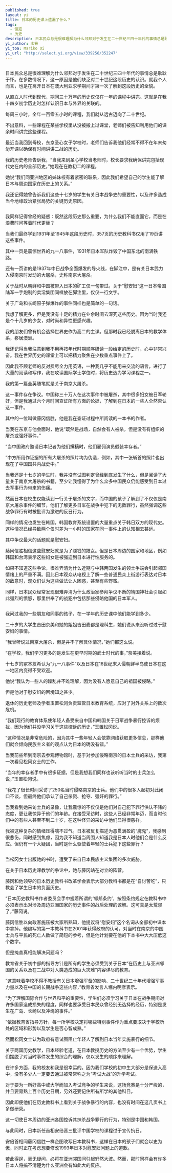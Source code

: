 ```yaml
---
published: true
layout: yi
title: 日本的历史课上遗漏了什么？
tags: 
  - 倭寇
  - 历史
description: 日本民众总是很难理解为什么邻邦对于发生在二十世纪三四十年代的事情总是耿耿于怀。在多数情况下，这一原因是他们缺乏对二十世纪这段历史的认识。就我个人而言，也是在离开日本在澳大利亚求学期间才第一次了解到这段历史的全貌。
yi_author: 水筲
yi_toa: Mariko Oi
yi_url: "http://select.yi.org/view/339256/352247"
---
```


<img alt="" src="http://cdn.yi.org/upload/image/2013/03/15150238_83390.jpg">

 日本民众总是很难理解为什么邻邦对于发生在二十世纪三四十年代的事情总是耿耿于怀。在多数情况下，这一原因是他们缺乏对二十世纪这段历史的认识。就我个人而言，也是在离开日本在澳大利亚求学期间才第一次了解到这段历史的全貌。

从直立人时代到现代，期间三十万年的历史仅仅在一年的课程中讲完。这就是在我十四岁初学历史时怎样认识日本与外界的关联的。

每周三小时，全年一百零五小时的课程，我们就从远古迈向了二十世纪。

不出意料，一些课程在某些学校里从没被搬上过课堂，老师们被告知利用他们的课余时间讲完这些课程。

最近当我回到母校，东京圣心女子学校时，老师们告诉我他们经常不得不在年末匆匆开课以确保有时间讲讲二战的历史。

我的历史老师告诉我，“当我来到圣心学校当老师时，校长要求我确保讲完包括现代史在内的全部历史，”她现在在教初二的课程。

她说“我们同亚洲地区的姊妹校有着紧密的联系，因此我们希望自己的学生能了解日本与周边国家在历史上的关系。”

我还记得她曾告诉我们这些十七岁的学生有关日本战争史的重要性，以及许多造成当今地缘政治紧张局势的关键历史原因。

<img src="http://cdn.yi.org/upload/image/2013/03/15153744_63388.jpg" alt="">

 我同样记得曾经的疑惑：既然这段历史那么重要，为什么我们不能直面它，而是在浪费时间等着时代更替？

当我们最终学到1931年至1945年这段历史时，357页的历史教科书仅用了19页讲这些事件。

其中一页是震惊世界的九一八事件，1931年日本军队炸毁了中国东北的南满铁路。

还有一页讲的是1937年中日战争全面爆发的导火线，在脚注中，是有关日本武力入侵南京时发动的大屠杀，史称南京大屠杀。

关于战时从朝鲜和中国被带入日本的矿工仅一句带过。关于“慰安妇”这一日本帝国陆军一手炮制的卖淫集团同样放在脚注里，仅仅一行文字。

关于广岛和长崎原子弹爆炸的事件同样也是简单的一句话。

我想了解更多，但是我没有十足的精力在业余时间去深究这些历史。因为当时我还是个十几岁的少女，对时尚和异性更感兴趣。

我的朋友们曾有机会选择世界史作为高二的主课。但那时我已经脱离日本的教学体系，移居澳洲。

我还记得当我注意到我不用再按年代时期顺序研读一段给定的历史时，心中非常兴奋。我在世界历史的课堂上可以把精力聚焦在少数重点事件上了。

因此我不顾老师的反对费尽全力用英语，一种我几乎不能用来交流的语言，进行了大量的阅读和写作，我在攻读国际学士学位时，将历史选为学习课程之一。

我的第一篇全英随笔就是关于南京大屠杀。

这一事件存在争议。中国称三十万人在这次事件中被屠杀，其中很多妇女被日军轮奸，但是我通过六个月时间查证所有方面的论据，了解到在日本的一些人全然否认这一事件。

其中的一位叫做藤冈信胜，他是我在查证过程中所阅读的一本书的作者。

当我在东京与他会面时，他说“既然是战场，自然会有人被杀，但是没有有组织的屠杀或强奸事件，”

“当中国政府邀请日本记者为他们撰稿时，他们雇佣演员假装幸存者。”

“中方所用作证据的所有大屠杀的照片均为伪造，例如，其中一张斩首的照片也出现在了中国国共内战史中。”

当我还是十七岁的学生时，我并没有试图判定曾经到底发生了什么，但是阅读了大量关于南京大屠杀的书籍，至少让我懂得了为什么众多中国民众仍能感受到日本过去军事行为带来的伤痛。

然而日本在校生仅能读到一行关于屠杀的文字，而中国的孩子了解到了不仅仅是南京大屠杀事件的细节，他们了解更多日军在战争中犯下的无数罪行，虽然强调这些战争罪行有时被批评为激进的反日行为。

同样的情况也发生在韩国，韩国教育系统设置的大量重点关于韩日双方的现代史。这种情况已经导致两个仅时差为一小时的国家在同一事件上的认知相去甚远。

其中争议最大的话题就是慰安妇。

藤冈信胜相信这些慰安妇就是为了赚钱的妓女。但是日本周边的国家和地区，例如韩国和台湾表示这些妇女是被强迫到日本进行性服务的。

如果不知道这些争论，很难弄清为什么近期与中韩两国发生的领土争端会引起邻国情绪上的严重不满。因此日本观众从电视上了解一些普通民众上街游行表达对日本的敌意时，观众们认为这些做法让人困惑，甚至有些野蛮。

同样，日本民众经常发现很难弄清为什么政治家参拜争议不断的靖国神社会引起如此强烈的愤怒，那里供奉了的战犯中包括那些侵略他国的日本军人。

<img src="http://cdn.yi.org/upload/image/2013/03/15155455_51265.jpg" alt="">

 我问过我的一些朋友和同事的孩子，在一学年的历史课中他们能学到多少。

二十岁的大学生吉田奈美和她的姐姐吉田麦都是理科生，她们说从来没听过过于慰安妇的事情。

“我曾听说过南京大屠杀，但是并不了解具体情况，”她们都这么说。

“在学校，我们学习更多的是发生在更早时期的武士时代的事，”奈美接着说。

十七岁的冢本友希认为“九一八事件”以及日本在16世纪末入侵朝鲜半岛使日本在这一地区内变得不受欢迎。

他说“我认为一些人的躁乱并不难理解，因为没有人愿意自己的祖国被侵略，”

但是他对于慰安妇的困境知之甚少。

退休的历史老师及学者玉置松冈负责监管日本教育系统，应对了对外关系上的数次危机。

“我们现行的教育体系使年轻人备受来自中国和韩国关于日军战争暴行控诉的烦扰，因为他们并没学习关于这些控诉的历史，”玉置松冈说。

“这种情况是非常危险的，因为其中一些年轻人会依靠网络获取更多信息，那样他们就会倾向民族主义者的观点认为日本的确没有错。”

当我前些年到南京去参观博物馆时，基于对参加侵略南京的日本士兵的采访，我第一次看见松冈女士的工作。

“当年的幸存者手中有很多证据，但是我想我们同样也该听听当时的士兵怎么说，”玉置松冈说。

“我花了很长时间采访了250名当时侵略南京的士兵。他们中的很多人起初对此闭口不谈，但最终他们承认了自己杀戮、抢夺、强奸的罪行。”

当我看到她采访士兵的录像，让我震惊的不仅仅是他们对自己犯下罪行供认不讳的态度，更让我惊异于他们的年龄。在接受采访时，这些人已经非常年迈，而当时他们中的有些人甚至不到二十岁，在这种怪异的采访中他们显得很慈祥。

我被这种复杂的情绪压得喘不过气。日本被反复描述为恶贯满盈的“魔鬼”，我感到很悲伤，同时感到焦虑，因为我不知道当周围人知道我是日本人时他们会是什么反应。但仍有一个大疑团，当时是什么驱使着年轻的士兵犯下这些罪行？

<img src="http://cdn.yi.org/upload/image/2013/03/15155522_62759.jpg" alt="">

 当松冈女士出版她的书时，遭受了来自日本民族主义集团的多次威胁。

在关于日本历史课教学的争论中，她与藤冈站在对立的阵营。

藤冈和他领导的日本历史教科书改革学会表示大部分教科书都是在“自讨苦吃”，只教会了学生日本的负面历史。

“日本历史教科书作者委员会手中握着所谓的‘邻邦条约’，按照条约规定在教科书中必须表示出对涉及周边亚洲国家的历史事件的战后处理的谅解。这可真是太荒谬了，”藤冈说。

藤冈信胜以向政客施压被大家所熟知，他提议将“慰安妇”这个名词从全部初中课本中拿掉。他编写的第一本教科书在2001年获得政府的认可，对当时在南京的中国士兵与平民的死亡人数做了简短的参考，但是他计划要在他的下本书中大大压低这个数字。

但是掩盖真相能解决问题吗？

教育省关于初中部的指导方针是所有的学生必须受到关于日本“在历史上与亚洲邻国的关系以及在二战中对人类造成的巨大灾难”内容详尽的教育。

“这意味着学校不得不教授有关日本增强军备的影响、二十世纪三十年代增强军事力量以及在中国的长期战争这些内容，”教育省发言人堀内明彦表示。

“为了理解国际合作与世界和平的重要性，学生们必须学习关于日本在战争期间对许多国家造成损失的程度，同样也要承受日本民众曾经别无选择的经历，特别是发生在广岛、长崎以及冲绳的事件。”

“依据教育省指导方针，每一所学校决定将哪些特别事件作为重点要取决于学校所处的区域和形势以及学生是否心智成熟。”

然而松冈女士认为政府有意试图阻止年轻人了解到日本当年实施暴行的细节。

关于两国历史教学，日本经验老道，在日本教授历史的方法至少有一个优势，学生们摆脱了对当时事件发生的综合的理解，仅以发生的顺序来理解。

在许多方面，我的校友和我是很幸运的。因为我们学校的初中生大部分是保送入高中，没有多少人一定要去通过被常常称之为“考试大战”的升学考试。

对于要为一所好高中或大学而加入考试竞争的学生来说，这场竞赛是十分严峻的，并且要背熟上百个历史日期，另外还要记住所有所学的其他科目。

因此即便他们在历史教科书上看到关于战争暴行的内容，也没有时间在这几页书上多做研究。

这一切使日本周边的亚洲各国控诉其抹杀战争罪行的行为，特别是中国和韩国。

与此同时，日本新任首相安倍晋三批评中国学校的课程过于宣传抗日。

安倍首相同藤冈信胜一样企图改写日本教科书，这样在日本的孩子们就会以史为傲，同时正在考虑想要修改1993年日本对慰安妇问题上的道歉。

若此得逞，毫无疑问，必将在亚洲邻国间引起轩然大波。然而，那时同样会有许多日本人将搞不清楚为什么亚洲会有如此大的反应。
